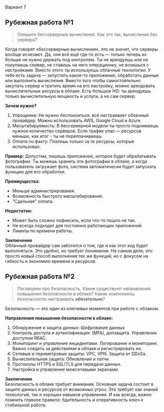 Вариант 7
## Рубежная работа №1
> Опишите бессерверные вычисления. Как это так, вычисления без сервера?

Когда говорят «бессерверные вычисления», это не значит, что серверы вообще исчезают. Да, они всё ещё где-то есть — только теперь их больше не нужно держать под контролем. Ты не арендуешь или не покупаешь сервер, не ставишь на него операционку, не возишься с настройками. Вместо этого ты используешь облачные технологии.
У тебя есть задача — запустить какое-то приложение, обработать данные или выполнить вычисления. Вместо того чтобы самостоятельно закупать сервер и тратить время на его настройку, можно арендовать вычислительные ресурсы в облаке. Есть большое НО: ты арендуешь только вычислительную мощность и услуги, а не сам сервер.

**Зачем нужно?**
1. Упрощение: Не нужно беспокоиться, всё настраивает облачный провайдер. Можно использовать AWS, Google Cloud и Azure.
2. Масштабируемость: В бессерверной модели ты просто поднимаешь нужное количество серверов. Если трафик упал — ресурсов меньше, как итог - ты не переплачиваешь.
3. Оплата по факту: Платишь только за те ресурсы, которые использовал.

**Пример:**
Допустим, пишешь приложение, которое будет обрабатывать фотографии. Ты можешь хранить эти фотографии в облаке, а когда пользователь загружает фото, система автоматически будет запускать функцию для его обработки.

**Преимущества:**
- Меньше администрирования.
- Возможность быстрого масштабирования.
- "Сдельная" оплата.

**Недостатки:**
- Может быть сложно пофиксить, если что-то пошло не так.
- Не всегда подходит для постоянно работающих приложений.
- Лимиты по времени работы.

**Заключение**  
Облачный провайдер сам заботится о том, где и как этот код будет выполняться. Это удобно, но требует понимания. На самом деле, это просто новый способ выполнения тех же функций, но с фокусом на гибкость и экономию времени и ресурсов.

## Рубежная работа №2
> Поговорим про безопасность. Какие существуют направления повышения безопасности в облаке?
> Какие компоненты безопасности настраивать **обязательно**?

Безопасность — это один из ключевых моментов при работе с облаком.

**Направления повышения безопасности в облаке:**
1. Обнаружение и защита данных: Шифрование данных
2. Контроль доступа и аутентификация: (MFA), допзащита. Управление доступом RBAC.
3. Мониторинг и управление инцидентами: Логирование и мониторинг. Важно следить за действиями в облаке и регистрировать их.
4. Сетевые и периметровые защиты: VPC, VPN. Защита от DDoSа.
5. Вычислительная защита: Обновления и патчи.
6. Протоколы HTTPS и SSL/TLS для передачи данных.
7. Настройка и управление межсетевыми экранами.

**Заключение**  
Безопасность в облаке требует внимания. Основная задача состоит в защите данных и ресурсов от возможных угроз. Это требует как знаний технологий, так и хороших навыков управления. И как всегда, важно помнить главное правило: бдительность и оперативность ключ к стабильной работе.
